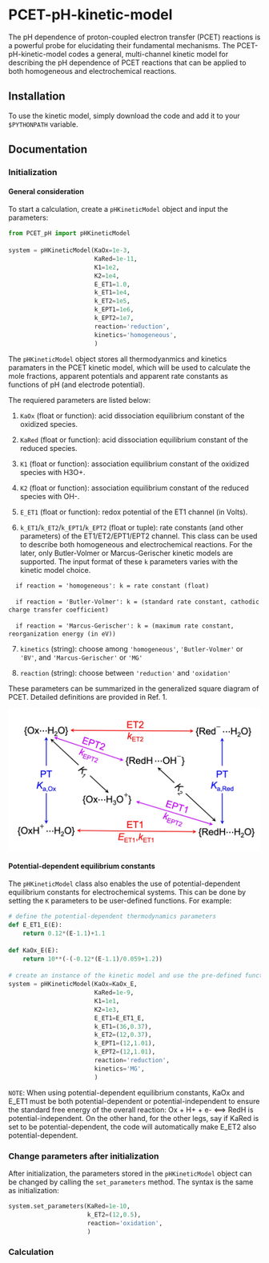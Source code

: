 # PCET-pH-kinetic-model
The pH dependence of proton-coupled electron transfer (PCET) reactions is a powerful probe for elucidating their fundamental mechanisms. The PCET-pH-kinetic-model codes a general, multi-channel kinetic model for describing the pH dependence of PCET reactions that can be applied to both homogeneous and electrochemical reactions.  

## Installation 
To use the kinetic model, simply download the code and add it to your `$PYTHONPATH` variable.

## Documentation

### Initialization

#### General consideration
To start a calculation, create a `pHKineticModel` object and input the parameters: 
```python
from PCET_pH import pHKineticModel

system = pHKineticModel(KaOx=1e-3, 
                        KaRed=1e-11, 
                        K1=1e2, 
                        K2=1e4, 
                        E_ET1=1.0, 
                        k_ET1=1e4, 
                        k_ET2=1e5, 
                        k_EPT1=1e6, 
                        k_EPT2=1e7, 
                        reaction='reduction', 
                        kinetics='homogeneous',
                        )
```
The `pHKineticModel` object stores all thermodyanmics and kinetics paramaters in the PCET kinetic model, which will be used to calculate the mole fractions, apparent potentials and apparent rate constants as functions of pH (and electrode potential). 

The requiered parameters are listed below:

1. `KaOx` (float or function): acid dissociation equilibrium constant of the oxidized species.

2. `KaRed` (float or function): acid dissociation equilibrium constant of the reduced species.

3. `K1` (float or function): association equilibrium constant of the oxidized species with H3O+.

4. `K2` (float or function): association equilibrium constant of the reduced species with OH-.

5. `E_ET1` (float or function): redox potential of the ET1 channel (in Volts).
    
6. `k_ET1`/`k_ET2`/`k_EPT1`/`k_EPT2` (float or tuple): rate constants (and other parameters) of the ET1/ET2/EPT1/EPT2 channel. 
This class can be used to describe both homogeneous and electrochemical reactions. For the later, only Butler-Volmer or Marcus-Gerischer kinetic models are supported. The input format of these `k` parameters varies with the kinetic model choice. 
```
  if reaction = 'homogeneous': k = rate constant (float)

  if reaction = 'Butler-Volmer': k = (standard rate constant, cathodic charge transfer coefficient)

  if reaction = 'Marcus-Gerischer': k = (maximum rate constant, reorganization energy (in eV))
```                                               
7. `kinetics` (string): choose among `'homogeneous'`, `'Butler-Volmer'` or `'BV'`, and `'Marcus-Gerischer'` or `'MG'`

8. `reaction` (string): choose between `'reduction'` and `'oxidation'`

These parameters can be summarized in the generalized square diagram of PCET. Detailed definitions are provided in Ref. 1. 
<div align="center">
  <img src="./PCET_diagram.jpg" alt="PCET" width="600">
</div>

#### Potential-dependent equilibrium constants
The `pHKineticModel` class also enables the use of potential-dependent equilibrium constants for electrochemical systems. This can be done by setting the `K` parameters to be user-defined functions. For example: 

```python
# define the potential-dependent thermodynamics parameters
def E_ET1_E(E):
    return 0.12*(E-1.1)+1.1

def KaOx_E(E):
    return 10**(-(-0.12*(E-1.1)/0.059+1.2))

# create an instance of the kinetic model and use the pre-defined functions as input parameters
system = pHKineticModel(KaOx=KaOx_E, 
                        KaRed=1e-9, 
                        K1=1e1, 
                        K2=1e3, 
                        E_ET1=E_ET1_E, 
                        k_ET1=(36,0.37), 
                        k_ET2=(12,0.37), 
                        k_EPT1=(12,1.01), 
                        k_EPT2=(12,1.01), 
                        reaction='reduction', 
                        kinetics='MG',
                        )
```

`NOTE`: When using potential-dependent equilibrium constants, KaOx and E_ET1 must be both potential-dependent or potential-independent to ensure the standard free energy of the overall reaction: Ox + H+ + e- <==> RedH is potential-independent. On the other hand, for the other legs, say if KaRed is set to be potential-dependent, the code will automatically make E_ET2 also potential-dependent. 

### Change parameters after initialization
After initialization, the parameters stored in the `pHKineticModel` object can be changed by calling the `set_parameters` method. The syntax is the same as initialization:  

```python
system.set_parameters(KaRed=1e-10,  
                      k_ET2=(12,0.5), 
                      reaction='oxidation', 
                      )
```

### Calculation
